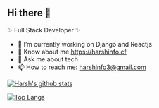 ## Hi there 👋

✨ Full Stack Developer ✨

- 🔭 I’m currently working on Django and Reactjs
- 🌱 Know about me https://harshinfo.cf
- 💬 Ask me about tech
- 📫 How to reach me: harshinfo3@gmail.com


[![Harsh's github stats](https://github-readme-stats.vercel.app/api?username=iamharshkumar&count_private=true&show_icons=true&theme=radical)](https://github.com/iamharshkumar/github-readme-stats)

[![Top Langs](https://github-readme-stats.vercel.app/api/top-langs/?username=iamharshkumar&layout=compact&theme=radical)](https://github.com/iamharshkumar/github-readme-stats)

